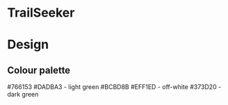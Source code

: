 # TrailSeeker

# Design
## Colour palette
#766153
#DADBA3 - light green
#BCBD8B
#EFF1ED - off-white
#373D20 - dark green